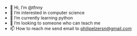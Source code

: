 - 👋 Hi, I’m @tfnny
- 👀 I’m interested in computer science 
- 🌱 I’m currently learning python
- 💞️ I’m looking to someone who can teach me
- 📫 How to reach me send email to philipelzersn@gmail.com

<!---
tfnny/tfnny is a ✨ special ✨ repository because its `README.md` (this file) appears on your GitHub profile.
You can click the Preview link to take a look at your changes.
--->
